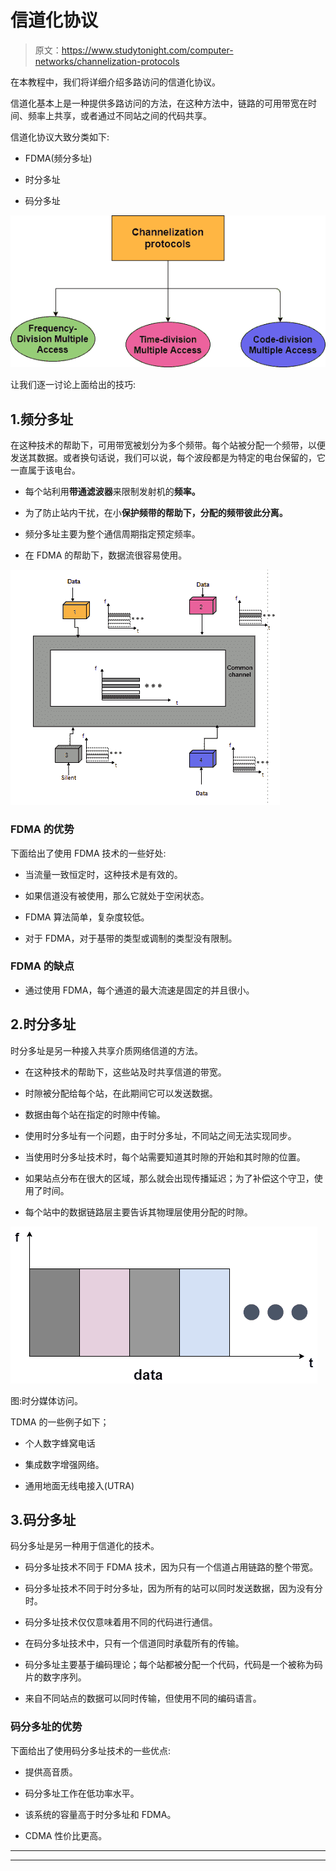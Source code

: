 # 信道化协议

> 原文：<https://www.studytonight.com/computer-networks/channelization-protocols>

在本教程中，我们将详细介绍多路访问的信道化协议。

信道化基本上是一种提供多路访问的方法，在这种方法中，链路的可用带宽在时间、频率上共享，或者通过不同站之间的代码共享。

信道化协议大致分类如下:

*   FDMA(频分多址)

*   时分多址

*   码分多址

![](img/0d053cce1221d6635f1661a2471bd563.png)

让我们逐一讨论上面给出的技巧:

## 1.频分多址

在这种技术的帮助下，可用带宽被划分为多个频带。每个站被分配一个频带，以便发送其数据。或者换句话说，我们可以说，每个波段都是为特定的电台保留的，它一直属于该电台。

*   每个站利用**带通滤波器**来限制发射机的**频率。**

*   为了防止站内干扰，在小**保护频带的帮助下，分配的频带彼此分离。**

*   频分多址主要为整个通信周期指定预定频率。

*   在 FDMA 的帮助下，数据流很容易使用。

![](img/9cb065af31e9c14345d40cf0785b7025.png)

### FDMA 的优势

下面给出了使用 FDMA 技术的一些好处:

*   当流量一致恒定时，这种技术是有效的。

*   如果信道没有被使用，那么它就处于空闲状态。

*   FDMA 算法简单，复杂度较低。

*   对于 FDMA，对于基带的类型或调制的类型没有限制。

### FDMA 的缺点

*   通过使用 FDMA，每个通道的最大流速是固定的并且很小。

## 2.时分多址

时分多址是另一种接入共享介质网络信道的方法。

*   在这种技术的帮助下，这些站及时共享信道的带宽。

*   时隙被分配给每个站，在此期间它可以发送数据。

*   数据由每个站在指定的时隙中传输。

*   使用时分多址有一个问题，由于时分多址，不同站之间无法实现同步。

*   当使用时分多址技术时，每个站需要知道其时隙的开始和其时隙的位置。

*   如果站点分布在很大的区域，那么就会出现传播延迟；为了补偿这个守卫，使用了时间。

*   每个站中的数据链路层主要告诉其物理层使用分配的时隙。

![](img/86fb24374b63eeaf5e86cf99a7aaecfb.png)

图:时分媒体访问。

TDMA 的一些例子如下；

*   个人数字蜂窝电话

*   集成数字增强网络。

*   通用地面无线电接入(UTRA)

## 3.码分多址

码分多址是另一种用于信道化的技术。

*   码分多址技术不同于 FDMA 技术，因为只有一个信道占用链路的整个带宽。

*   码分多址技术不同于时分多址，因为所有的站可以同时发送数据，因为没有分时。

*   码分多址技术仅仅意味着用不同的代码进行通信。

*   在码分多址技术中，只有一个信道同时承载所有的传输。

*   码分多址主要基于编码理论；每个站都被分配一个代码，代码是一个被称为码片的数字序列。

*   来自不同站点的数据可以同时传输，但使用不同的编码语言。

### 码分多址的优势

下面给出了使用码分多址技术的一些优点:

*   提供高音质。

*   码分多址工作在低功率水平。

*   该系统的容量高于时分多址和 FDMA。

*   CDMA 性价比更高。



* * *

* * *